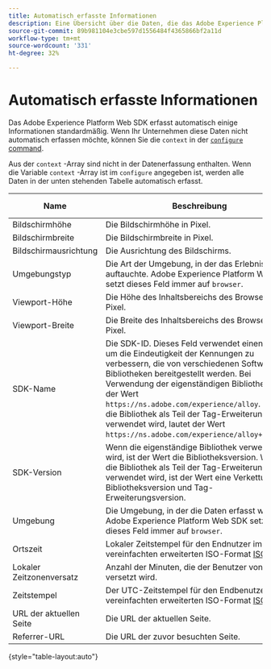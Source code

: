 ```yaml
---
title: Automatisch erfasste Informationen
description: Eine Übersicht über die Daten, die das Adobe Experience Platform Web SDK automatisch erfasst.
source-git-commit: 89b981104e3cbe597d1556484f4365866bf2a11d
workflow-type: tm+mt
source-wordcount: '331'
ht-degree: 32%

---
```


# Automatisch erfasste Informationen

Das Adobe Experience Platform Web SDK erfasst automatisch einige Informationen standardmäßig. Wenn Ihr Unternehmen diese Daten nicht automatisch erfassen möchte, können Sie die `context` in der [`configure` command](../fundamentals/configuring-the-sdk.md).

Aus der `context` -Array sind nicht in der Datenerfassung enthalten. Wenn die Variable `context` -Array ist im `configure` angegeben ist, werden alle Daten in der unten stehenden Tabelle automatisch erfasst.

| Name | Beschreibung | `context` Array-Keyword | XDM-Pfad | Beispielwert |
| --- | --- | --- | --- | --- |
| Bildschirmhöhe | Die Bildschirmhöhe in Pixel. | `device` | `events[].xdm.device.screenHeight` | `900` |
| Bildschirmbreite | Die Bildschirmbreite in Pixel. | `device` | `events[].xdm.device.screenWidth` | `1440` |
| Bildschirmausrichtung | Die Ausrichtung des Bildschirms. | `device` | `events[].xdm.device.screenOrientation` | `landscape` oder `portrait` |
| Umgebungstyp | Die Art der Umgebung, in der das Erlebnis auftauchte. Adobe Experience Platform Web SDK setzt dieses Feld immer auf `browser`. | `environment` | `events[].xdm.environment.type` | `browser` |
| Viewport-Höhe | Die Höhe des Inhaltsbereichs des Browsers in Pixel. | `environment` | `events[].xdm.environment.browserDetails.viewportHeight` | `679` |
| Viewport-Breite | Die Breite des Inhaltsbereichs des Browsers in Pixel. | `environment` | `events[].xdm.environment.browserDetails.viewportWidth` | `642` |
| SDK-Name | Die SDK-ID. Dieses Feld verwendet einen URI, um die Eindeutigkeit der Kennungen zu verbessern, die von verschiedenen Software-Bibliotheken bereitgestellt werden. Bei Verwendung der eigenständigen Bibliothek lautet der Wert `https://ns.adobe.com/experience/alloy`. Wenn die Bibliothek als Teil der Tag-Erweiterung verwendet wird, lautet der Wert `https://ns.adobe.com/experience/alloy+reactor`. | | `events[].xdm.implementationDetails.name` | `https://ns.adobe.com/experience/alloy` |
| SDK-Version | Wenn die eigenständige Bibliothek verwendet wird, ist der Wert die Bibliotheksversion. Wenn die Bibliothek als Teil der Tag-Erweiterung verwendet wird, ist der Wert eine Verkettung der Bibliotheksversion und Tag-Erweiterungsversion. | | `events[].xdm.implementationDetails.version` | `2.1.0+2.1.3` |
| Umgebung | Die Umgebung, in der die Daten erfasst wurden. Adobe Experience Platform Web SDK setzt dieses Feld immer auf `browser`. | | `events[].xdm.implementationDetails.environment` | `browser` |
| Ortszeit | Lokaler Zeitstempel für den Endnutzer im vereinfachten erweiterten ISO-Format [ISO 8601](https://datatracker.ietf.org/doc/html/rfc3339#section-5.6). | `placeContext` | `events[].xdm.placeContext.localTime` | `YYYY-08-07T15:47:17.129-07:00` |
| Lokaler Zeitzonenversatz | Anzahl der Minuten, die der Benutzer von GMT versetzt wird. | `placeContext` | `events[].xdm.placeContext.localTimezoneOffset` | `360` |
| Zeitstempel | Der UTC-Zeitstempel für den Endbenutzer im vereinfachten erweiterten ISO-Format [ISO 8601](https://datatracker.ietf.org/doc/html/rfc3339#section-5.6). | Immer eingeschlossen | `events[].xdm.timestamp` | `YYYY-08-07T22:47:17.129Z` |
| URL der aktuellen Seite | Die URL der aktuellen Seite. | `web` | `events[].xdm.web.webPageDetails.URL` | `https://example.com/index.html` |
| Referrer-URL | Die URL der zuvor besuchten Seite. | `web` | `events[].xdm.web.webReferrer.URL` | `http://example.org/linkedpage.html` |

{style="table-layout:auto"}
